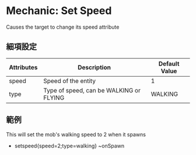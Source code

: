 Mechanic: Set Speed
===================

Causes the target to change its speed attribute

細項設定
----------

| Attributes | Description| Default Value |
|------------|-----------------------------------------|---------------|
| speed  | Speed of the entity | 1 |
| type   | Type of speed, can be WALKING or FLYING | WALKING   |

  

範例
--------

This will set the mob's walking speed to 2 when it spawns

- setspeed{speed=2;type=walking} ~onSpawn
